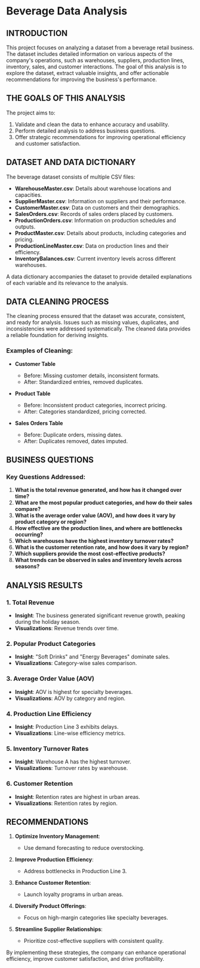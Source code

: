 # Beverage Data Analysis

## INTRODUCTION

This project focuses on analyzing a dataset from a beverage retail business. The dataset includes detailed information on various aspects of the company's operations, such as warehouses, suppliers, production lines, inventory, sales, and customer interactions. The goal of this analysis is to explore the dataset, extract valuable insights, and offer actionable recommendations for improving the business's performance.

## THE GOALS OF THIS ANALYSIS

The project aims to:

1. Validate and clean the data to enhance accuracy and usability.
2. Perform detailed analysis to address business questions.
3. Offer strategic recommendations for improving operational efficiency and customer satisfaction.

## DATASET AND DATA DICTIONARY

The beverage dataset consists of multiple CSV files:

- **WarehouseMaster.csv**: Details about warehouse locations and capacities.
- **SupplierMaster.csv**: Information on suppliers and their performance.
- **CustomerMaster.csv**: Data on customers and their demographics.
- **SalesOrders.csv**: Records of sales orders placed by customers.
- **ProductionOrders.csv**: Information on production schedules and outputs.
- **ProductMaster.csv**: Details about products, including categories and pricing.
- **ProductionLineMaster.csv**: Data on production lines and their efficiency.
- **InventoryBalances.csv**: Current inventory levels across different warehouses.

A data dictionary accompanies the dataset to provide detailed explanations of each variable and its relevance to the analysis.

## DATA CLEANING PROCESS

The cleaning process ensured that the dataset was accurate, consistent, and ready for analysis. Issues such as missing values, duplicates, and inconsistencies were addressed systematically. The cleaned data provides a reliable foundation for deriving insights.

### Examples of Cleaning:

- **Customer Table**
  - Before: Missing customer details, inconsistent formats.
  - After: Standardized entries, removed duplicates.

- **Product Table**
  - Before: Inconsistent product categories, incorrect pricing.
  - After: Categories standardized, pricing corrected.

- **Sales Orders Table**
  - Before: Duplicate orders, missing dates.
  - After: Duplicates removed, dates imputed.

## BUSINESS QUESTIONS

### Key Questions Addressed:

1. **What is the total revenue generated, and how has it changed over time?**
2. **What are the most popular product categories, and how do their sales compare?**
3. **What is the average order value (AOV), and how does it vary by product category or region?**
4. **How effective are the production lines, and where are bottlenecks occurring?**
5. **Which warehouses have the highest inventory turnover rates?**
6. **What is the customer retention rate, and how does it vary by region?**
7. **Which suppliers provide the most cost-effective products?**
8. **What trends can be observed in sales and inventory levels across seasons?**

## ANALYSIS RESULTS

### 1. Total Revenue

- **Insight**: The business generated significant revenue growth, peaking during the holiday season.
- **Visualizations**: Revenue trends over time.

### 2. Popular Product Categories

- **Insight**: "Soft Drinks" and "Energy Beverages" dominate sales.
- **Visualizations**: Category-wise sales comparison.

### 3. Average Order Value (AOV)

- **Insight**: AOV is highest for specialty beverages.
- **Visualizations**: AOV by category and region.

### 4. Production Line Efficiency

- **Insight**: Production Line 3 exhibits delays.
- **Visualizations**: Line-wise efficiency metrics.

### 5. Inventory Turnover Rates

- **Insight**: Warehouse A has the highest turnover.
- **Visualizations**: Turnover rates by warehouse.

### 6. Customer Retention

- **Insight**: Retention rates are highest in urban areas.
- **Visualizations**: Retention rates by region.

## RECOMMENDATIONS

1. **Optimize Inventory Management**:
   - Use demand forecasting to reduce overstocking.

2. **Improve Production Efficiency**:
   - Address bottlenecks in Production Line 3.

3. **Enhance Customer Retention**:
   - Launch loyalty programs in urban areas.

4. **Diversify Product Offerings**:
   - Focus on high-margin categories like specialty beverages.

5. **Streamline Supplier Relationships**:
   - Prioritize cost-effective suppliers with consistent quality.

By implementing these strategies, the company can enhance operational efficiency, improve customer satisfaction, and drive profitability.

